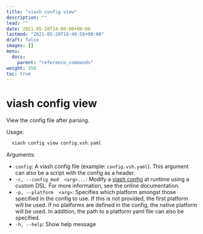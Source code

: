 ```yaml
---
title: "viash config view"
description: ""
lead: ""
date: 2021-05-28T14:00:00+00:00
lastmod: "2021-05-28T18:40:56+00:00"
draft: false
images: []
menu:
  docs:
    parent: "reference_commands"
weight: 350
toc: true
---
```




# viash config view

View the config file after parsing.

Usage:

``` bash
  viash config view config.vsh.yaml
```

Arguments:

-   `config`: A viash config file (example: `config.vsh.yaml`). This
    argument can also be a script with the config as a header.
-   `-c, --config_mod  <arg>...`: Modify a [viash config](/config) at
    runtime using a custom DSL. For more information, see the online
    documentation.
-   `-p, --platform  <arg>`: Specifies which platform amongst those
    specified in the config to use. If this is not provided, the first
    platform will be used. If no platforms are defined in the config,
    the native platform will be used. In addition, the path to a
    platform yaml file can also be specified.
-   `-h, --help`: Show help message
